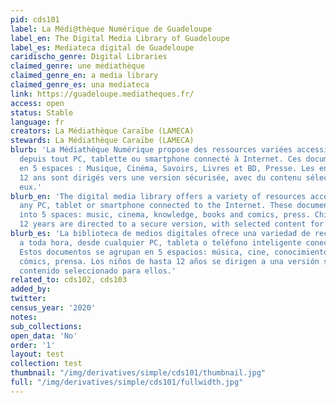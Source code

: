```yaml
---
pid: cds101
label: La Médi@thèque Numérique de Guadeloupe
label_en: The Digital Media Library of Guadeloupe
label_es: Mediateca digital de Guadeloupe
caridischo_genre: Digital Libraries
claimed_genre: une médiathèque
claimed_genre_en: a media library
claimed_genre_es: una mediateca
link: https://guadeloupe.mediatheques.fr/
access: open
status: Stable
language: fr
creators: La Médiathèque Caraïbe (LAMECA)
stewards: La Médiathèque Caraïbe (LAMECA)
blurb: 'La Médiathèque Numérique propose des ressources variées accessibles 24h/24h
  depuis tout PC, tablette ou smartphone connecté à Internet. Ces documents sont regroupés
  en 5 espaces : Musique, Cinéma, Savoirs, Livres et BD, Presse. Les enfants jusqu''à
  12 ans sont dirigés vers une version sécurisée, avec du contenu sélectionné pour
  eux.'
blurb_en: 'The digital media library offers a variety of resources accessible from
  any PC, tablet or smartphone connected to the Internet. These documents are grouped
  into 5 spaces: music, cinema, knowledge, books and comics, press. Children up to
  12 years are directed to a secure version, with selected content for them.'
blurb_es: 'La biblioteca de medios digitales ofrece una variedad de recursos de accesibles
  a toda hora, desde cualquier PC, tableta o teléfono inteligente conectado a Internet.
  Estos documentos se agrupan en 5 espacios: música, cine, conocimiento, libros y
  cómics, prensa. Los niños de hasta 12 años se dirigen a una versión segura, con
  contenido seleccionado para ellos.'
related_to: cds102, cds103
added_by:
twitter:
census_year: '2020'
notes:
sub_collections:
open_data: 'No'
order: '1'
layout: test
collection: test
thumbnail: "/img/derivatives/simple/cds101/thumbnail.jpg"
full: "/img/derivatives/simple/cds101/fullwidth.jpg"
---
```

